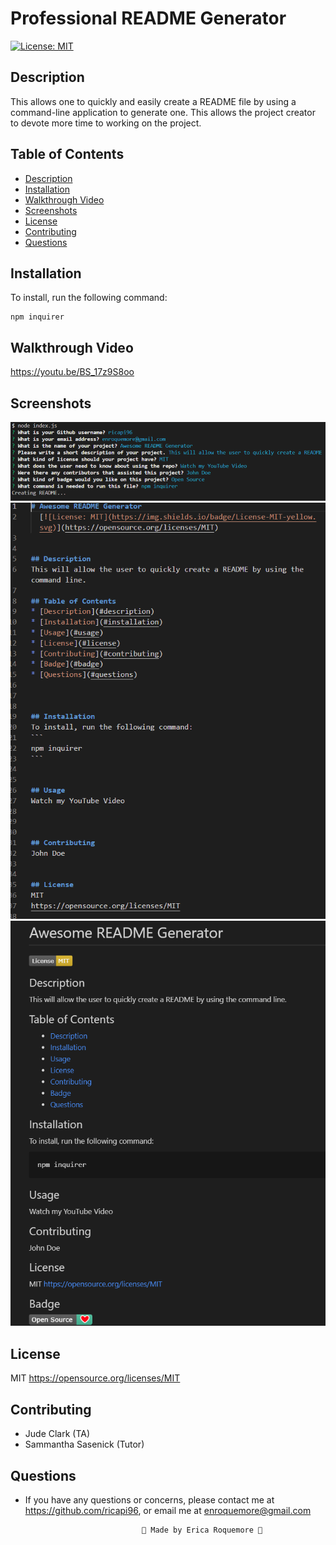 # Professional README Generator
[![License: MIT](https://img.shields.io/badge/License-MIT-yellow.svg)](https://opensource.org/licenses/MIT)

## Description
This allows one to quickly and easily create a README file by using a command-line application to generate one. This allows the project creator to devote more time to working on the project.

## Table of Contents
* [Description](#description)
* [Installation](#installation)
* [Walkthrough Video](#walkthroughvideo)
* [Screenshots](#screenshots)
* [License](#license)
* [Contributing](#contributing)
* [Questions](#questions)

## Installation
To install, run the following command:
```
npm inquirer
```

## Walkthrough Video
https://youtu.be/BS_17z9S8oo

## Screenshots
![](./develop/images/command-line-questions.png)
![](./develop/images/readme.png)
![](./develop/images/readme-preview.png)

## License
MIT
https://opensource.org/licenses/MIT

## Contributing
* Jude Clark (TA)
* Sammantha Sasenick (Tutor)

## Questions
* If you have any questions or concerns, please contact me at https://github.com/ricapi96, or email me at enroquemore@gmail.com



                                💙 Made by Erica Roquemore 💙